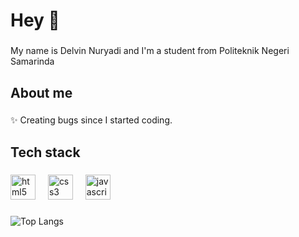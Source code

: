 <h1 align="left">Hey 👋</h1>

###

<p align="left">My name is Delvin Nuryadi and I'm a student from Politeknik Negeri Samarinda</p>

###

<h2 align="left">About me</h2>

###

<p align="left">✨ Creating bugs since I started coding.</p>

###

<h2 align="left">Tech stack</h2>

###

<div align="left">

  <img src="https://cdn.jsdelivr.net/gh/devicons/devicon/icons/html5/html5-original.svg" height="40" alt="html5 logo"  />
  <img width="12" />
  <img src="https://cdn.jsdelivr.net/gh/devicons/devicon/icons/css3/css3-original.svg" height="40" alt="css3 logo"  />
  <img width="12" />
  <img src="https://cdn.jsdelivr.net/gh/devicons/devicon/icons/javascript/javascript-original.svg" height="40" alt="javascript logo"  />
  <img width="12" />

</div>

###

![Top Langs](https://github-readme-stats.vercel.app/api/top-langs/?username=delvinnuryadi)

